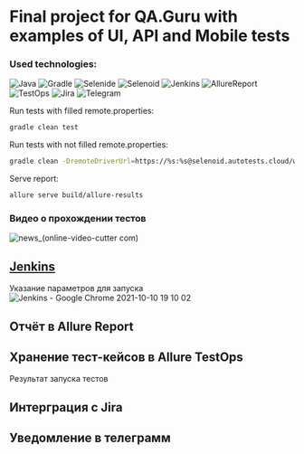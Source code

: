 # Final project for QA.Guru with examples of UI, API and Mobile tests 


### Used technologies:

![Java](https://user-images.githubusercontent.com/52957959/136703369-49c177b4-4d36-4fef-9b37-e14684928b97.png)
![Gradle](https://user-images.githubusercontent.com/52957959/136703385-c49eb8a2-e280-45cd-adfa-3578de827ee0.png)
![Selenide](https://user-images.githubusercontent.com/52957959/136703397-d892d3dc-d394-4e81-9a5b-79ed76871110.png)
![Selenoid](https://user-images.githubusercontent.com/52957959/136703399-ca897221-bf6e-4a52-b276-d5f6ba7fb42c.png)
![Jenkins](https://user-images.githubusercontent.com/52957959/136703405-18cc48a6-0040-4ccb-8478-0761e620351a.png)
![AllureReport](https://user-images.githubusercontent.com/52957959/136703410-86350964-f2ff-45b5-b87b-72859303ca87.png)
![TestOps](https://user-images.githubusercontent.com/52957959/136703412-6a6ca040-554c-4b4d-bae6-d04c4d1d8b82.png)
![Jira](https://user-images.githubusercontent.com/52957959/136703413-c4a3954f-6643-48ff-acdf-9f8be940688e.png)
![Telegram](https://user-images.githubusercontent.com/52957959/136703423-3c828863-bbb1-4346-a7e8-fd5400822de8.png)



Run tests with filled remote.properties:
```bash
gradle clean test
```

Run tests with not filled remote.properties:
```bash
gradle clean -DremoteDriverUrl=https://%s:%s@selenoid.autotests.cloud/wd/hub/ -DvideoStorage=https://selenoid.autotests.cloud/video/ -Dthreads=1 test
```

Serve report:
```bash
allure serve build/allure-results
```



### Видео о прохождении тестов

![news_(online-video-cutter com)](https://user-images.githubusercontent.com/52957959/136703815-122ea0e9-cfd1-4c80-88a3-ca65b96686ac.gif)


## [Jenkins](https://jenkins.autotests.cloud/job/rassadina_diplom/)

Указание параметров для запуска
![Jenkins - Google Chrome 2021-10-10 19 10 02](https://user-images.githubusercontent.com/52957959/136704127-7219a7fe-6568-4dcf-8056-2106f46b081e.png)



## Отчёт в Allure Report


## Хранение тест-кейсов в Allure TestOps

Результат запуска тестов


## Интерграция с Jira


## Уведомление в телеграмм
